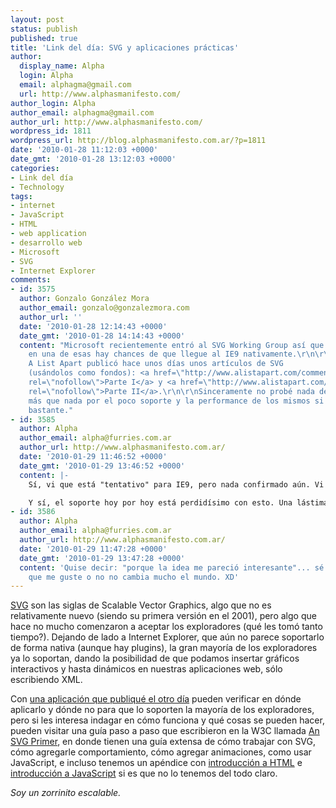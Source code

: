 ```yaml
---
layout: post
status: publish
published: true
title: 'Link del día: SVG y aplicaciones prácticas'
author:
  display_name: Alpha
  login: Alpha
  email: alphagma@gmail.com
  url: http://www.alphasmanifesto.com/
author_login: Alpha
author_email: alphagma@gmail.com
author_url: http://www.alphasmanifesto.com/
wordpress_id: 1811
wordpress_url: http://blog.alphasmanifesto.com.ar/?p=1811
date: '2010-01-28 11:12:03 +0000'
date_gmt: '2010-01-28 13:12:03 +0000'
categories:
- Link del día
- Technology
tags:
- internet
- JavaScript
- HTML
- web application
- desarrollo web
- Microsoft
- SVG
- Internet Explorer
comments:
- id: 3575
  author: Gonzalo González Mora
  author_email: gonzalo@gonzalezmora.com
  author_url: ''
  date: '2010-01-28 12:14:43 +0000'
  date_gmt: '2010-01-28 14:14:43 +0000'
  content: "Microsoft recientemente entró al SVG Working Group así que
    en una de esas hay chances de que llegue al IE9 nativamente.\r\n\r\nPor cierto,
    A List Apart publicó hace unos días unos artículos de SVG
    (usándolos como fondos): <a href=\"http://www.alistapart.com/comments/using-svg-for-flexible-scalable-and-fun-backgrounds-part-i/\"
    rel=\"nofollow\">Parte I</a> y <a href=\"http://www.alistapart.com/comments/using-svg-for-flexible-scalable-and-fun-backgrounds-part-ii/\"
    rel=\"nofollow\">Parte II</a>.\r\n\r\nSinceramente no probé nada de SVG,
    más que nada por el poco soporte y la performance de los mismos si se usa
    bastante."
- id: 3585
  author: Alpha
  author_email: alpha@furries.com.ar
  author_url: http://www.alphasmanifesto.com.ar/
  date: '2010-01-29 11:46:52 +0000'
  date_gmt: '2010-01-29 13:46:52 +0000'
  content: |-
    Sí, vi que está "tentativo" para IE9, pero nada confirmado aún. Vi el artículo de A List Apart, está bien como para un ejemplo, me agrada que empiecen a darle bola.

    Y sí, el soporte hoy por hoy está perdidísimo con esto. Una lástima, porque la idea me gusta.
- id: 3586
  author: Alpha
  author_email: alpha@furries.com.ar
  author_url: http://www.alphasmanifesto.com.ar/
  date: '2010-01-29 11:47:28 +0000'
  date_gmt: '2010-01-29 13:47:28 +0000'
  content: 'Quise decir: "porque la idea me pareció interesante"... sé
    que me guste o no no cambia mucho el mundo. XD'
---
```


<a href="http://en.wikipedia.org/wiki/Scalable_Vector_Graphics">SVG</a> son las siglas de Scalable Vector Graphics, algo que no es relativamente nuevo (siendo su primera versión en el 2001), pero algo que hace no mucho comenzaron a aceptar los exploradores (qué les tomó tanto tiempo?). Dejando de lado a Internet Explorer, que aún no parece soportarlo de forma nativa (aunque hay plugins), la gran mayoría de los exploradores ya lo soportan, dando la posibilidad de que podamos insertar gráficos interactivos y hasta dinámicos en nuestras aplicaciones web, sólo escribiendo XML.

Con <a href="https://blog.alphasmanifesto.com.ar/2010/01/08/link-del-dia-tecnologias-web/">una aplicación que publiqué el otro día</a> pueden verificar en dónde aplicarlo y dónde no para que lo soporten la mayoría de los exploradores, pero si les interesa indagar en cómo funciona y qué cosas se pueden hacer, pueden visitar una guía paso a paso que escribieron en la W3C llamada <a href="http://www.w3.org/Graphics/SVG/IG/resources/svgprimer.html">An SVG Primer</a>, en donde tienen una guía extensa de cómo trabajar con SVG, cómo agregarle comportamiento, cómo agregar animaciones, como usar JavaScript, e incluso tenemos un apéndice con <a href="http://www.w3.org/Graphics/SVG/IG/resources/svgprimer.html#HTML_basics">introducción a HTML</a> e <a href="http://www.w3.org/Graphics/SVG/IG/resources/svgprimer.html#JavaScript_basics">introducción a JavaScript</a> si es que no lo tenemos del todo claro.

_Soy un zorrinito escalable._
